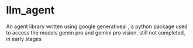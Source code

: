 # llm_agent
 An agent library written using google generativeai , a python package used to access the models gemin pro and gemini pro vision.
 still not completed, in early stages
